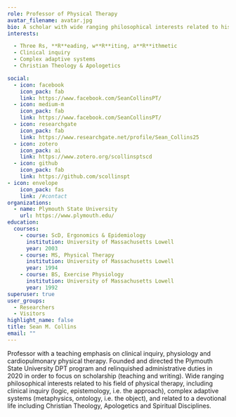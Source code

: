 ```yaml
---
role: Professor of Physical Therapy
avatar_filename: avatar.jpg
bio: A scholar with wide ranging philosophical interests related to his field of physical therapy, including clinical inquiry (logic, epistemology, i.e. the approach), complex adaptive systems (metaphysics, ontology, i.e. the object), and related to a devotional life including Christian Theology, Apologetics and Spiritual Disciplines.
interests:

  - Three Rs, **R**eading, w**R**iting, a**R**ithmetic
  - Clinical inquiry
  - Complex adaptive systems
  - Christian Theology & Apologetics

social:
  - icon: facebook
    icon_pack: fab
    link: https://www.facebook.com/SeanCollinsPT/
  - icon: medium-m
    icon_pack: fab
    link: https://www.facebook.com/SeanCollinsPT/
  - icon: researchgate
    icon_pack: fab
    link: https://www.researchgate.net/profile/Sean_Collins25
  - icon: zotero
    icon_pack: ai
    link: https://www.zotero.org/scollinsptscd
  - icon: github
    icon_pack: fab
    link: https://github.com/scollinspt
- icon: envelope
    icon_pack: fas
    link: /#contact
organizations:
  - name: Plymouth State University
    url: https://www.plymouth.edu/
education:
  courses:
    - course: ScD, Ergonomics & Epidemiology
      institution: University of Massachusetts Lowell
      year: 2003
    - course: MS, Physical Therapy
      institution: University of Massachusetts Lowell
      year: 1994
    - course: BS, Exercise Physiology
      institution: University of Massachusetts Lowell
      year: 1992
superuser: true
user_groups:
  - Researchers
  - Visitors
highlight_name: false
title: Sean M. Collins
email: ""
---
```


Professor with a teaching emphasis on clinical inquiry, physiology and cardiopulmonary physical therapy. Founded and directed the Plymouth State University DPT program and relinquished administrative duties in 2020 in order to focus on scholarship (teaching and writing). Wide ranging philosophical interests related to his field of physical therapy, including clinical inquiry (logic, epistemology, i.e. the approach), complex adaptive systems (metaphysics, ontology, i.e. the object), and related to a devotional life including Christian Theology, Apologetics and Spiritual Disciplines.
